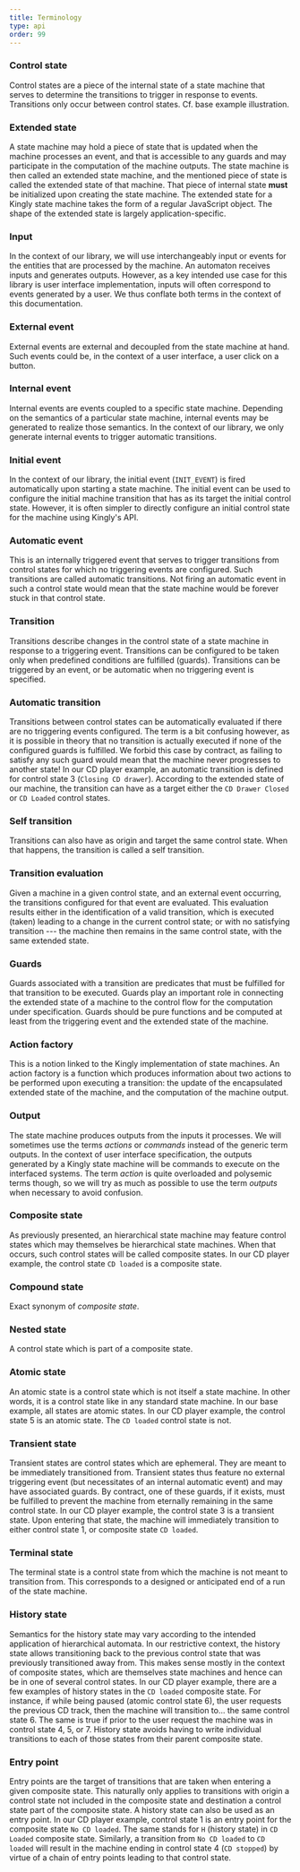 ```yaml
---
title: Terminology
type: api
order: 99
---
```


### Control state
Control states are a piece of the internal state of a state machine that serves to determine the transitions to trigger in response to events. Transitions only occur between control states. Cf. base example illustration. 

### Extended state
A state machine may hold a piece of state that is updated when the machine processes an event, and that is accessible to any guards and may participate in the computation of the machine outputs. The state machine is then called an extended state machine, and the mentioned piece of state is called the extended state of that machine. That piece of internal state **must** be initialized upon creating the state machine. The extended state for a Kingly state machine takes the form of a regular JavaScript object. The shape of the extended state is largely application-specific.

### Input
In the context of our library, we will use interchangeably input or events for the entities that are processed by the machine. An automaton receives inputs and generates outputs. However, as a key intended use case for this library is user interface implementation, inputs will often correspond to events generated by a user. We thus conflate both terms in the context of this documentation.

### External event
External events are external and decoupled from the state machine at hand. Such events could be, in the context of a user interface, a user click on a button.

### Internal event
Internal events are events coupled to a specific state machine. Depending on the semantics of a particular state machine, internal events may be generated to realize those semantics. In the context of our library, we only generate internal events to trigger automatic transitions. 

### Initial event
In the context of our library, the initial event (`INIT_EVENT`) is fired automatically upon starting a state machine. The initial event can be used to configure the initial machine transition that has as its target the initial control state. However, it is often simpler to directly configure an initial control state for the machine using Kingly's API.

### Automatic event
This is an internally triggered event that serves to trigger transitions from control states for which no triggering events are configured. Such transitions are called automatic transitions. Not firing an automatic event in such a control state would mean that the state machine would be forever stuck in that control state.

### Transition
Transitions describe changes in the control state of a state machine in response to a triggering event. Transitions can be configured to be taken only when predefined conditions are fulfilled (guards). Transitions can be triggered by an event, or be automatic when no triggering event is specified.

### Automatic transition
Transitions between control states can be automatically evaluated if there are no triggering events configured. The term is a bit confusing however, as it is possible in theory that no transition is actually executed if none of the configured guards is fulfilled. We forbid this case by contract, as failing to satisfy any such guard would mean that the machine never progresses to another state! In our CD player example, an automatic transition is defined for control state 3 (`Closing CD drawer`). According to the extended state of our machine, the transition can have as a target either the `CD Drawer Closed` or `CD Loaded` control states.

### Self transition
Transitions can also have as origin and target the same control state. When that happens, the transition is called a self transition.

### Transition evaluation
Given a machine in a given control state, and an external event occurring, the transitions configured for that event are evaluated. This evaluation results either in the identification of a valid transition, which is executed (taken) leading to a change in the current control state; or with no satisfying transition --- the machine then remains in the same control state, with the same extended state.

### Guards
Guards associated with  a transition are predicates that  must be fulfilled for that transition to be executed. Guards play an important role in connecting the extended state of a machine to the control flow for the computation under specification. Guards should be pure functions and be computed at least from the triggering event and the extended state of the machine.

### Action factory
This is a notion linked to the Kingly implementation of state machines. An action factory is a function which produces information about two actions to be performed upon executing a transition: the update of the encapsulated extended state of the machine, and the computation of the machine output. 

### Output
The state machine produces outputs from the inputs it processes. We will sometimes use the terms *actions* or *commands* instead of the generic term outputs. In the context of user interface specification, the outputs generated by a Kingly state machine will be commands to execute on the interfaced systems. The term *action* is quite overloaded and polysemic terms though, so we will try as much as possible to use the term *outputs* when necessary to avoid confusion.
 
### Composite state
As previously presented, an hierarchical state machine may feature control states which may themselves be hierarchical state machines. When that occurs, such control states will be called composite states. In our CD player example, the control state `CD loaded` is a composite state.

### Compound state
Exact synonym of *composite state*.

### Nested state
A control state which is part of a composite state.

### Atomic state
An atomic state is a control state which is not itself a state machine. In other words, it is a control state like in any standard state machine. In our base example, all states are atomic states. In our CD player example, the control state 5 is an atomic state. The `CD loaded` control state is not.

### Transient state
Transient states are control states which are ephemeral. They are meant to be immediately transitioned from. Transient states thus feature no external triggering event (but necessitates of an internal automatic event) and may have associated guards. By contract, one of these guards, if it exists, must be fulfilled to prevent the machine from eternally remaining in the same control state.   In our CD player example, the control state 3 is a transient state. Upon entering that state, the machine will immediately transition to either control state 1, or composite state `CD loaded`.

### Terminal state
The terminal state is a control state from which the machine is not meant to transition from. This corresponds to a designed or anticipated end of a run of the state machine.

### History state
Semantics for the history state may vary according to the intended application of hierarchical automata. In our restrictive context, the history state allows transitioning back to the previous control state that was previously transitioned away from. This makes sense mostly in the context of composite states, which are themselves state machines and hence can be in one of several control states. In our CD player example, there are a few examples of history states in the `CD loaded` composite state. For instance, if while being paused (atomic control state 6), the user requests the previous CD track, then the machine will transition to... the same control state 6. The same is true if prior to the user request the machine was in control state 4, 5, or 7. History state avoids having to write individual transitions to each of those states from their parent composite state.

### Entry point
Entry points are the target of transitions that are taken when entering a given composite state. This naturally only applies to transitions with origin a control state not included in the composite state and destination a control state part of the composite state. A history state can also be used as an entry point. In our CD player example, control state 1 is an entry point for the composite state `No CD loaded`. The same stands for `H` (history state) in `CD Loaded` composite state. Similarly, a transition from `No CD loaded` to `CD loaded` will result in the machine ending in control state 4 (`CD stopped`) by virtue of a chain of entry points leading to that control state.
